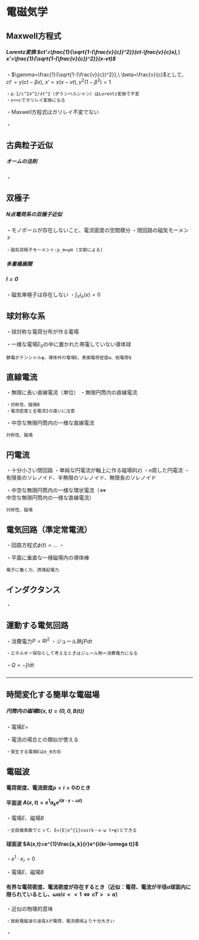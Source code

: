 # 電磁気学

## Maxwell方程式

##### Lorentz変換 $ct'=\frac{1}{\sqrt{1-(\frac{v}{c})^2}}(ct-\frac{v}{c}x),\ x'=\frac{1}{\sqrt{1-(\frac{v}{c})^2}}(x-vt)$

・$\gamma=\frac{1}{\sqrt{1-(\frac{v}{c})^2}},\ \beta=\frac{v}{c}$として、
$ct'=\gamma(ct-\beta x),\ x'=\gamma(x-vt),\gamma^2(1-\beta^2)=1$

    ・∆-1/c^2∂^2/∂t^2（ダランベルシャン）はLorentz変換で不変
    ・v<<cでガリレイ変換になる

・Maxwell方程式はガリレイ不変でない

・


## 古典粒子近似

##### オームの法則

・

## 双極子



##### $N$点電荷系の双極子近似

・モノポールが存在しないこと、電流密度の空間積分
・閉回路の磁気モーメント

    ・磁気双極子モーメント:p_m=μm (文献による)

##### 多重極展開

##### $l=0$

・磁気単極子は存在しない
・$\int_V i_e(x)=0$
    

## 球対称な系

・球対称な電荷分布が作る電場

・一様な電場$E_0$の中に置かれた帯電していない導体球

    静電ポテンシャルφ、導体外の電場E、表面電荷密度w、総電荷Q

## 直線電流

・無限に長い直線電流（単位）
・無限円筒内の直線電流

    ・対称性、磁場B
    ・電流密度と全電流Iの違いに注意

・中空な無限円筒内の一様な直線電流

    対称性、磁場

## 円電流

・十分小さい閉回路
・単純な円電流が軸上に作る磁場$B(z)$
・$n$周した円電流
・有限長のソレノイド、半無限のソレノイド、無限長のソレノイド

・中空な無限円筒内の一様な環状電流（$\iff$中空な無限円筒内の一様な直線電流）

    対称性、磁場

## 電気回路（準定常電流）

・回路方程式$\phi(t)=...$
・

・平面に垂直な一様磁場内の導体棒

    電子に働く力、誘導起電力

## インダクタンス

・

## 運動する電気回路

・消費電力$P=RI^2$
・ジュール熱$\int Pdt$

    ・エネルギー保存として考えるときはジュール熱＝消費電力になる

・$Q=-\int Idt$

##### 

---

## 時間変化する簡単な電磁場

##### 円筒内の磁場$B(x,t)=(0,0,B(t))$

・電場$E=$

・電流の場合との類似が使える

    ・発生する電場Eはe_θ方向

## 電磁波



#### 電荷密度、電流密度$\rho=i=0$のとき

#### 平面波 $A(x,t)=e^{1}a_ke^{i(k\cdot x-\omega t)}$

・電場$E$、磁場$B$

    ・全部複素数でとって、E=|E|e^{1}cos(k・x-ω t+φ)とできる

#### 球面波 $A(x,t)=e^{1}\frac{a_k}{r}e^{i(kr-\omega t)}$

・$e^1\cdot e_r=0$

・電場$E$、磁場$B$



#### 有界な電荷密度、電流密度が存在するとき（近似：電荷、電流が半径$a$球面内に限られているとし、$\omega a/c<<1\iff cT>>a$）

・近似の物理的意味

    ・放射電磁波の波長λが電荷、電流領域より十分大きい

・

